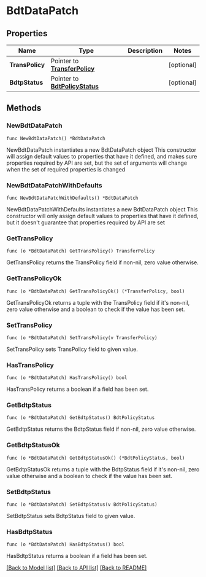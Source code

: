 # BdtDataPatch

## Properties

Name | Type | Description | Notes
------------ | ------------- | ------------- | -------------
**TransPolicy** | Pointer to [**TransferPolicy**](TransferPolicy.md) |  | [optional] 
**BdtpStatus** | Pointer to [**BdtPolicyStatus**](BdtPolicyStatus.md) |  | [optional] 

## Methods

### NewBdtDataPatch

`func NewBdtDataPatch() *BdtDataPatch`

NewBdtDataPatch instantiates a new BdtDataPatch object
This constructor will assign default values to properties that have it defined,
and makes sure properties required by API are set, but the set of arguments
will change when the set of required properties is changed

### NewBdtDataPatchWithDefaults

`func NewBdtDataPatchWithDefaults() *BdtDataPatch`

NewBdtDataPatchWithDefaults instantiates a new BdtDataPatch object
This constructor will only assign default values to properties that have it defined,
but it doesn't guarantee that properties required by API are set

### GetTransPolicy

`func (o *BdtDataPatch) GetTransPolicy() TransferPolicy`

GetTransPolicy returns the TransPolicy field if non-nil, zero value otherwise.

### GetTransPolicyOk

`func (o *BdtDataPatch) GetTransPolicyOk() (*TransferPolicy, bool)`

GetTransPolicyOk returns a tuple with the TransPolicy field if it's non-nil, zero value otherwise
and a boolean to check if the value has been set.

### SetTransPolicy

`func (o *BdtDataPatch) SetTransPolicy(v TransferPolicy)`

SetTransPolicy sets TransPolicy field to given value.

### HasTransPolicy

`func (o *BdtDataPatch) HasTransPolicy() bool`

HasTransPolicy returns a boolean if a field has been set.

### GetBdtpStatus

`func (o *BdtDataPatch) GetBdtpStatus() BdtPolicyStatus`

GetBdtpStatus returns the BdtpStatus field if non-nil, zero value otherwise.

### GetBdtpStatusOk

`func (o *BdtDataPatch) GetBdtpStatusOk() (*BdtPolicyStatus, bool)`

GetBdtpStatusOk returns a tuple with the BdtpStatus field if it's non-nil, zero value otherwise
and a boolean to check if the value has been set.

### SetBdtpStatus

`func (o *BdtDataPatch) SetBdtpStatus(v BdtPolicyStatus)`

SetBdtpStatus sets BdtpStatus field to given value.

### HasBdtpStatus

`func (o *BdtDataPatch) HasBdtpStatus() bool`

HasBdtpStatus returns a boolean if a field has been set.


[[Back to Model list]](../README.md#documentation-for-models) [[Back to API list]](../README.md#documentation-for-api-endpoints) [[Back to README]](../README.md)


